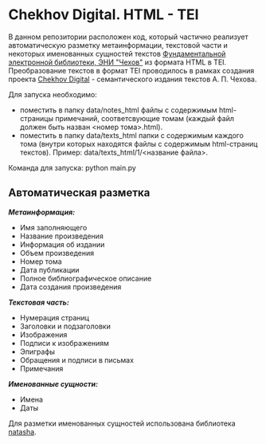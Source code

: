 # Chekhov Digital. HTML - TEI
В данном репозитории расположен код, который частично реализует автоматическую разметку метаинформации, текстовой части и некоторых именованных сущностей текстов [Фундаментальной электронной библиотеки, ЭНИ "Чехов"](http://feb-web.ru/feb/chekhov/default.asp) из формата HTML в TEI.
Преобразование текстов в формат TEI проводилось в рамках создания проекта [Chekhov Digital](https://chekhov-frontend.herokuapp.com/) - семантического издания текстов А. П. Чехова.

Для запуска необходимо:
* поместить в папку data/notes_html файлы с содержимым html-страницы примечаний, соответсвующие томам (каждый файл должен быть назван <номер тома>.html).
* поместить в папку data/texts_html папки с содержимым каждого тома (внутри которых находятся файлы с содержимым html-страниц текстов). Пример: data/texts_html/1/<название файла>.

Команда для запуска: python main.py

## Автоматическая разметка

***Метаинформация:***
* Имя заполняющего
* Название произведения
* Информация об издании
* Объем произведения
* Номер тома
* Дата публикации
* Полное библиографическое описание
* Дата создания произведения

***Текстовая часть:***
* Нумерация страниц
* Заголовки и подзаголовки
* Изображения
* Подписи к изображениям
* Эпиграфы
* Обращения и подписи в письмах
* Примечания

***Именованные сущности:***
* Имена
* Даты

Для разметки именованных сущностей использована библиотека [natasha](https://github.com/natasha/natasha).
